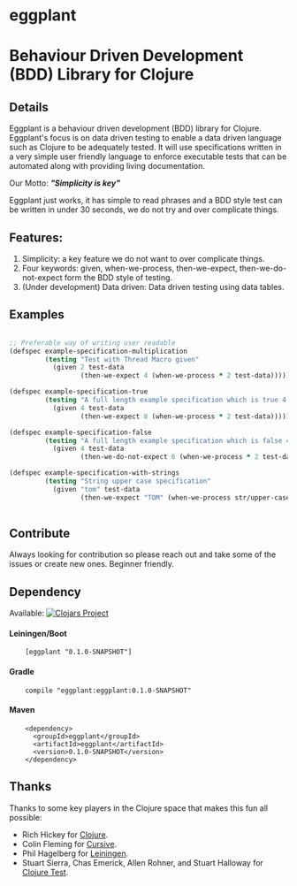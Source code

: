 # eggplant 
# Behaviour Driven Development (BDD) Library for Clojure

## Details

Eggplant is a behaviour driven development (BDD) library for Clojure. Eggplant's focus is on data driven testing to enable a data driven language such as Clojure to be adequately tested. It will use specifications written in a very simple user friendly language to enforce executable tests that can be automated along with providing living documentation. 

Our Motto: **_"Simplicity is key"_**

Eggplant just works, it has simple to read phrases and a BDD style test can be written in under 30 seconds, we do not try and over complicate things.


## Features: 
1. Simplicity: a key feature we do not want to over complicate things.
2. Four keywords: given, when-we-process, then-we-expect, then-we-do-not-expect form the BDD style of testing. 
3. (Under development) Data driven: Data driven testing using data tables. 
 
## Examples

``` clojure

;; Preferable way of writing user readable
(defspec example-specification-multiplication
         (testing "Test with Thread Macro given"
           (given 2 test-data
                  (then-we-expect 4 (when-we-process * 2 test-data)))))

(defspec example-specification-true
         (testing "A full length example specification which is true 4 * 2 = 8"
           (given 4 test-data
                  (then-we-expect 8 (when-we-process * 2 test-data)))))

(defspec example-specification-false
         (testing "A full length example specification which is false 4 * 2 = 6 ! False"
           (given 4 test-data
                  (then-we-do-not-expect 6 (when-we-process * 2 test-data)))))

(defspec example-specification-with-strings
         (testing "String upper case specification"
           (given "tom" test-data
                  (then-we-expect "TOM" (when-we-process str/upper-case test-data)))))
    
```
## Contribute

Always looking for contribution so please reach out and take some of the issues or create new ones. Beginner friendly.
 
## Dependency

Available: [![Clojars Project](https://img.shields.io/clojars/v/eggplant.svg)](https://clojars.org/eggplant)

#### Leiningen/Boot
``` 
    [eggplant "0.1.0-SNAPSHOT"] 
```
#### Gradle  
```
    compile "eggplant:eggplant:0.1.0-SNAPSHOT"
```
#### Maven  
```
    <dependency>
      <groupId>eggplant</groupId>
      <artifactId>eggplant</artifactId>
      <version>0.1.0-SNAPSHOT</version>
    </dependency>
```
 
## Thanks

Thanks to some key players in the Clojure space that makes this fun all possible: 
 
- Rich Hickey for [Clojure](http://clojure.org).
- Colin Fleming for [Cursive](https://cursiveclojure.com).
- Phil Hagelberg for [Leiningen](http://leiningen.org).
- Stuart Sierra, Chas Emerick, Allen Rohner, and Stuart Halloway for [Clojure Test](https://clojure.github.io/clojure/clojure.test-api.html).

